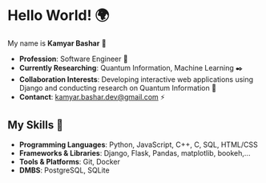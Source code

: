 # Hello World! 🌍

My name is **Kamyar Bashar** 👋

- **Profession**: Software Engineer 🔧
- **Currently Researching**: Quantum Information, Machine Learning ✒️
- **Collaboration Interests**: Developing interactive web applications using Django and conducting research on Quantum Information 🤝
- **Contanct**: kamyar.bashar.dev@gmail.com ⚡

  
## My Skills 🦾

- **Programming Languages**: Python, JavaScript, C++, C, SQL, HTML/CSS
- **Frameworks & Libraries**: Django, Flask, Pandas, matplotlib, bookeh,...
- **Tools & Platforms**: Git, Docker
- **DMBS**: PostgreSQL, SQLite 
